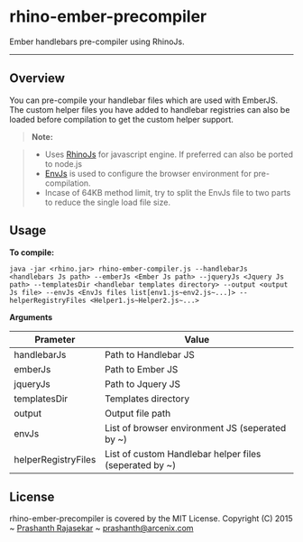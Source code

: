 rhino-ember-precompiler
===================


Ember handlebars pre-compiler using RhinoJs.

----------


Overview
-------------

You can pre-compile your handlebar files which are used with EmberJS. The custom helper files you have added to handlebar registries can also be loaded before compilation to get the custom helper support.

> **Note:**

> - Uses [RhinoJs][2] for javascript engine. If preferred can also be ported to node.js
> - [EnvJs][1] is used to configure the browser environment for pre-compilation.
> - Incase of 64KB method limit, try to split the EnvJs file to two parts to reduce the single load file size.

Usage
-------------------

**To compile:**
```
java -jar <rhino.jar> rhino-ember-compiler.js --handlebarJs <handlebars Js path> --emberJs <Ember Js path> --jqueryJs <Jquery Js path> --templatesDir <handlebar templates directory> --output <output Js file> --envJs <EnvJs files list[env1.js~env2.js~...]> --helperRegistryFiles <Helper1.js~Helper2.js~...>
```
**Arguments**

| Prameter            | Value                                                  |
|---------------------|--------------------------------------------------------|
| handlebarJs         | Path to Handlebar JS                                   |
| emberJs             | Path to Ember JS                                       |
| jqueryJs            | Path to Jquery JS                                      |
| templatesDir        | Templates directory                                    |
| output              | Output file path                                       |
| envJs               | List of browser environment JS (seperated by ~)        |
| helperRegistryFiles | List of custom Handlebar helper files (seperated by ~) |

License
---------
rhino-ember-precompiler is covered by the MIT License.
Copyright (C) 2015 ~ [Prashanth Rajasekar][3] ~ [prashanth@arcenix.com][4]

  [1]: http://www.envjs.com/
  [2]: https://developer.mozilla.org/en-US/docs/Mozilla/Projects/Rhino
  [3]: http://www.prashanthrv.com/
  [4]: mailto:prashanth@arcenix.com